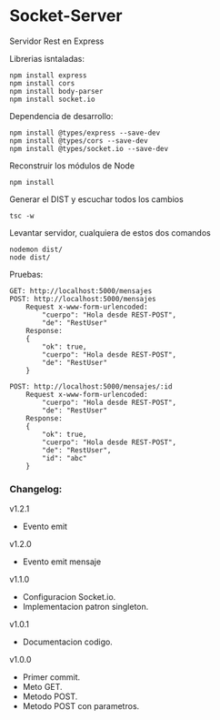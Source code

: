 
# Socket-Server

Servidor Rest en Express

Librerias isntaladas:
```
npm install express
npm install cors
npm install body-parser
npm install socket.io
```

Dependencia de desarrollo:
```
npm install @types/express --save-dev
npm install @types/cors --save-dev
npm install @types/socket.io --save-dev
```

Reconstruir los módulos de Node
```
npm install
```

Generar el DIST y escuchar todos los cambios
```
tsc -w
```

Levantar servidor, cualquiera de estos dos comandos
```
nodemon dist/
node dist/
```

Pruebas:
```
GET: http://localhost:5000/mensajes
POST: http://localhost:5000/mensajes
    Request x-www-form-urlencoded:
        "cuerpo": "Hola desde REST-POST",
        "de": "RestUser"
    Response:
    {
        "ok": true,
        "cuerpo": "Hola desde REST-POST",
        "de": "RestUser"
    }
    
POST: http://localhost:5000/mensajes/:id
    Request x-www-form-urlencoded:
        "cuerpo": "Hola desde REST-POST",
        "de": "RestUser"
    Response:
    {
        "ok": true,
        "cuerpo": "Hola desde REST-POST",
        "de": "RestUser",
        "id": "abc"
    }
```

### Changelog:

v1.2.1
* Evento emit

v1.2.0
* Evento emit mensaje

v1.1.0
* Configuracion Socket.io.
* Implementacion patron singleton.

v1.0.1
* Documentacion codigo.

v1.0.0
* Primer commit.
* Meto GET.
* Metodo POST.
* Metodo POST con parametros.